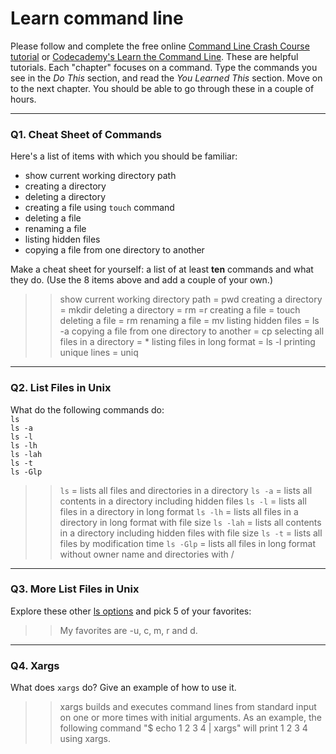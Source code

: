 # Learn command line

Please follow and complete the free online [Command Line Crash Course
tutorial](https://web.archive.org/web/20160708171659/http://cli.learncodethehardway.org/book/) or [Codecademy's Learn the Command Line](https://www.codecademy.com/learn/learn-the-command-line). These are helpful tutorials. Each "chapter" focuses on a command. Type the commands you see in the _Do This_ section, and read the _You Learned This_ section. Move on to the next chapter. You should be able to go through these in a couple of hours.

---

### Q1.  Cheat Sheet of Commands  

Here's a list of items with which you should be familiar:  
* show current working directory path  
* creating a directory
* deleting a directory
* creating a file using `touch` command
* deleting a file
* renaming a file
* listing hidden files
* copying a file from one directory to another

Make a cheat sheet for yourself: a list of at least **ten** commands and what they do.  (Use the 8 items above and add a couple of your own.)  

> > show current working directory path = pwd
creating a directory = mkdir
deleting a directory = rm =r
creating a file = touch
deleting a file = rm
renaming a file = mv
listing hidden files = ls -a
copying a file from one directory to another = cp
selecting all files in a directory = *
listing files in long format = ls -l
printing unique lines = uniq

---

### Q2.  List Files in Unix   

What do the following commands do:  
`ls`  
`ls -a`  
`ls -l`  
`ls -lh`  
`ls -lah`  
`ls -t`  
`ls -Glp`  

> > `ls` = lists all files and directories in a directory
`ls -a`  = lists all contents in a directory including hidden files
`ls -l`  = lists all files in a directory in long format
`ls -lh` = lists all files in a directory in long format with file size
`ls -lah` = lists all contents in a directory including hidden files with file size
`ls -t`  = lists all files by modification time
`ls -Glp` = lists all files in long format without owner name and directories with /

---

### Q3.  More List Files in Unix  

Explore these other [ls options](http://www.techonthenet.com/unix/basic/ls.php) and pick 5 of your favorites:

> > My favorites are -u, c, m, r and d.

---

### Q4.  Xargs   

What does `xargs` do? Give an example of how to use it.

> > xargs builds and executes command lines from standard input on one or more times with initial arguments.
As an example, the following command "$ echo 1 2 3 4 | xargs" will print 1 2 3 4 using xargs.

 

